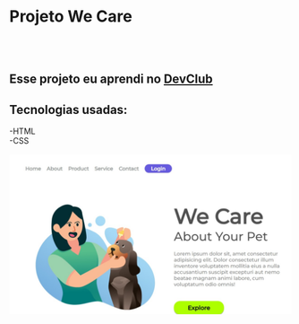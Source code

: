 <h1> Projeto We Care</h1>
<br>
<br>
<h2><h2>Esse projeto eu aprendi no <a href="https://romolfomori.com.br/devclub">DevClub</a></h2>
<H2>Tecnologias usadas:</H2>
-HTML
<br>
-CSS
<br>
<br>
<img src="https://github.com/jacqueduda/Projeto-1/blob/main/img/Captura%20de%20tela_20-5-2025_104953_127.0.0.1.jpeg?raw=true">
